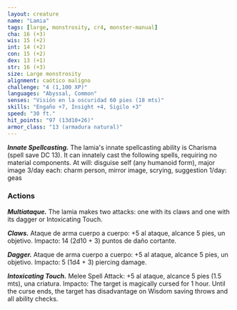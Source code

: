 ```yaml
---
layout: creature
name: "Lamia"
tags: [large, monstrosity, cr4, monster-manual]
cha: 16 (+3)
wis: 15 (+2)
int: 14 (+2)
con: 15 (+2)
dex: 13 (+1)
str: 16 (+3)
size: Large monstrosity
alignment: caótico maligno
challenge: "4 (1,100 XP)"
languages: "Abyssal, Common"
senses: "Visión en la oscuridad 60 pies (18 mts)"
skills: "Engaño +7, Insight +4, Sigilo +3"
speed: "30 ft."
hit_points: "97 (13d10+26)"
armor_class: "13 (armadura natural)"
---
```


***Innate Spellcasting.*** The lamia's innate spellcasting ability is Charisma (spell save DC 13). It can innately cast the following spells, requiring no material components. At will: disguise self (any humanoid form), major image 3/day each: charm person, mirror image, scrying, suggestion 1/day: geas

### Actions

***Multiataque.*** The lamia makes two attacks: one with its claws and one with its dagger or Intoxicating Touch.

***Claws.*** Ataque de arma cuerpo a cuerpo: +5 al ataque, alcance 5 pies, un objetivo. Impacto: 14 (2d10 + 3) puntos de daño cortante.

***Dagger.*** Ataque de arma cuerpo a cuerpo: +5 al ataque, alcance 5 pies, un objetivo. Impacto: 5 (1d4 + 3) piercing damage.

***Intoxicating Touch.*** Melee Spell Attack: +5 al ataque, alcance 5 pies (1.5 mts), una criatura. Impacto: The target is magically cursed for 1 hour. Until the curse ends, the target has disadvantage on Wisdom saving throws and all ability checks.